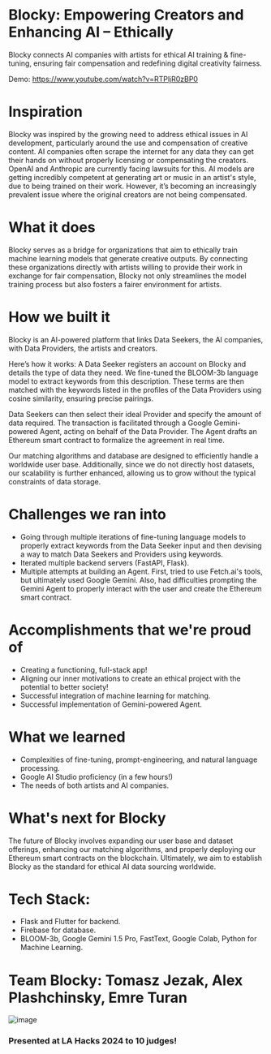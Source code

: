 # Blocky: Empowering Creators and Enhancing AI – Ethically
Blocky connects AI companies with artists for ethical AI training & fine-tuning, ensuring fair compensation and redefining digital creativity fairness.

Demo:  https://www.youtube.com/watch?v=RTPljR0zBP0

# Inspiration
Blocky was inspired by the growing need to address ethical issues in AI development, particularly around the use and compensation of creative content. AI companies often scrape the internet for any data they can get their hands on without properly licensing or compensating the creators. OpenAI and Anthropic are currently facing lawsuits for this. AI models are getting incredibly competent at generating art or music in an artist's style, due to being trained on their work. However, it’s becoming an increasingly prevalent issue where the original creators are not being compensated.

# What it does
Blocky serves as a bridge for organizations that aim to ethically train machine learning models that generate creative outputs. By connecting these organizations directly with artists willing to provide their work in exchange for fair compensation, Blocky not only streamlines the model training process but also fosters a fairer environment for artists.

# How we built it
Blocky is an AI-powered platform that links Data Seekers, the AI companies, with Data Providers, the artists and creators.

Here’s how it works: A Data Seeker registers an account on Blocky and details the type of data they need. We fine-tuned the BLOOM-3b language model to extract keywords from this description. These terms are then matched with the keywords listed in the profiles of the Data Providers using cosine similarity, ensuring precise pairings.

Data Seekers can then select their ideal Provider and specify the amount of data required. The transaction is facilitated through a Google Gemini-powered Agent, acting on behalf of the Data Provider. The Agent drafts an Ethereum smart contract to formalize the agreement in real time.

Our matching algorithms and database are designed to efficiently handle a worldwide user base. Additionally, since we do not directly host datasets, our scalability is further enhanced, allowing us to grow without the typical constraints of data storage.

# Challenges we ran into
- Going through multiple iterations of fine-tuning language models to properly extract keywords from the Data Seeker input and then devising a way to match Data Seekers and Providers using keywords.
- Iterated multiple backend servers (FastAPI, Flask).
- Multiple attempts at building an Agent. First, tried to use Fetch.ai's tools, but ultimately used Google Gemini. Also, had difficulties prompting the Gemini Agent to properly interact with the user and create the Ethereum smart contract.

# Accomplishments that we're proud of
- Creating a functioning, full-stack app!
- Aligning our inner motivations to create an ethical project with the potential to better society!
- Successful integration of machine learning for matching.
- Successful implementation of Gemini-powered Agent.

# What we learned
- Complexities of fine-tuning, prompt-engineering, and natural language processing.
- Google AI Studio proficiency (in a few hours!)
- The needs of both artists and AI companies.

# What's next for Blocky
The future of Blocky involves expanding our user base and dataset offerings, enhancing our matching algorithms, and properly deploying our Ethereum smart contracts on the blockchain. Ultimately, we aim to establish Blocky as the standard for ethical AI data sourcing worldwide.

# Tech Stack:
- Flask and Flutter for backend.
- Firebase for database.
- BLOOM-3b, Google Gemini 1.5 Pro, FastText, Google Colab, Python for Machine Learning.

# Team Blocky: Tomasz Jezak, Alex Plashchinsky, Emre Turan
![image](https://github.com/tomaszjezak/Blocky/assets/113561444/fae5a96b-5ce8-478c-97a2-c33996e82795)

### Presented at LA Hacks 2024 to 10 judges!
